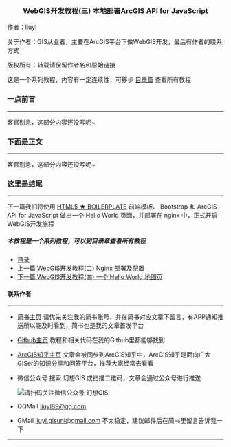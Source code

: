 <div align="center">
  <h3 align="center">WebGIS开发教程(三) 本地部署ArcGIS API for JavaScript</h3>
</div>

作者：liuyl

关于作者：GIS从业者，主要在ArcGIS平台下做WebGIS开发，最后有作者的联系方式

版权所有：转载请保留作者名和原始链接

这是一个系列教程，内容有一定连续性，可移步 [目录篇](../../README.md) 查看所有教程

### 一点前言

---

客官别急，这部分内容还没写呢~

### 下面是正文

---

客官别急，这部分内容还没写呢~

### 这里是结尾

---

下一篇我们将使用 [HTML5 ★ BOILERPLATE](http://www.bootcss.com/p/html5boilerplate/) 前端模板、 Bootstrap 和 ArcGIS API for JavaScript 做出一个 Hello World 页面，并部署在 nginx 中，正式开启WebGIS开发旅程

##### 本教程是一个系列教程，可以到目录章查看所有教程

- [目录](../../README.md)
- [上一篇 WebGIS开发教程(二) Nginx 部署及配置](./2_Nginx.md)
- [下一篇 WebGIS开发教程(四) 一个 Hello World 地图页](./4_HelloWorld.md)

#### 联系作者

---

- [简书主页](https://www.jianshu.com/u/a33591b39f71) 请优先关注我的简书账号，并在简书对应文章下留言，有APP通知推送所以能及时看到，简书也是我的文章首发平台
- [Github主页](https://github.com/Liuyl89/) 教程和相关代码在我的Github里都能够找到
- [ArcGIS知乎主页](http://zhihu.esrichina.com.cn/people/liuyl) 文章会被同步到ArcGIS知乎中，ArcGIS知乎是面向广大GISer的知识分享和问答平台，推荐大家经常去看看
- 微信公众号 搜索 幻想GIS 或扫描二维码，文章会通过公众号进行推送

    ![请扫码关注微信公众号 幻想GIS](http://upload-images.jianshu.io/upload_images/7292919-4932758f98ba8a3b.jpg?imageMogr2/auto-orient/strip%7CimageView2/2/w/1240)
- QQMail liuyl89@qq.com
- GMail liuyl.gisuni@gmail.com 不太稳定，建议邮件后在简书里留言告诉我一下

***
